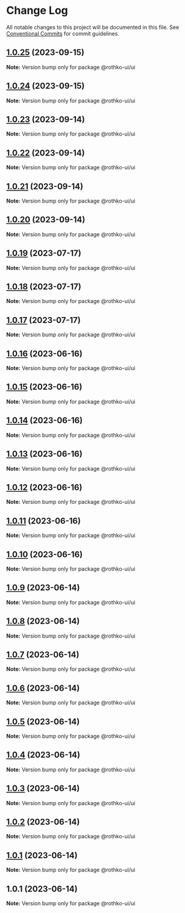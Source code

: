 # Change Log

All notable changes to this project will be documented in this file.
See [Conventional Commits](https://conventionalcommits.org) for commit guidelines.

## [1.0.25](https://github.com/rothko-ui/rothko-ui/compare/@rothko-ui/ui@1.0.24...@rothko-ui/ui@1.0.25) (2023-09-15)

**Note:** Version bump only for package @rothko-ui/ui





## [1.0.24](https://github.com/rothko-ui/rothko-ui/compare/@rothko-ui/ui@1.0.23...@rothko-ui/ui@1.0.24) (2023-09-15)

**Note:** Version bump only for package @rothko-ui/ui





## [1.0.23](https://github.com/rothko-ui/rothko-ui/compare/@rothko-ui/ui@1.0.22...@rothko-ui/ui@1.0.23) (2023-09-14)

**Note:** Version bump only for package @rothko-ui/ui





## [1.0.22](https://github.com/rothko-ui/rothko-ui/compare/@rothko-ui/ui@1.0.21...@rothko-ui/ui@1.0.22) (2023-09-14)

**Note:** Version bump only for package @rothko-ui/ui





## [1.0.21](https://github.com/rothko-ui/rothko-ui/compare/@rothko-ui/ui@1.0.20...@rothko-ui/ui@1.0.21) (2023-09-14)

**Note:** Version bump only for package @rothko-ui/ui





## [1.0.20](https://github.com/rothko-ui/rothko-ui/compare/@rothko-ui/ui@1.0.19...@rothko-ui/ui@1.0.20) (2023-09-14)

**Note:** Version bump only for package @rothko-ui/ui





## [1.0.19](https://github.com/rothko-ui/rothko-ui/compare/@rothko-ui/ui@1.0.18...@rothko-ui/ui@1.0.19) (2023-07-17)

**Note:** Version bump only for package @rothko-ui/ui

## [1.0.18](https://github.com/rothko-ui/rothko-ui/compare/@rothko-ui/ui@1.0.17...@rothko-ui/ui@1.0.18) (2023-07-17)

**Note:** Version bump only for package @rothko-ui/ui

## [1.0.17](https://github.com/rothko-ui/rothko-ui/compare/@rothko-ui/ui@1.0.16...@rothko-ui/ui@1.0.17) (2023-07-17)

**Note:** Version bump only for package @rothko-ui/ui

## [1.0.16](https://github.com/rothko-ui/rothko-ui/compare/@rothko-ui/ui@1.0.15...@rothko-ui/ui@1.0.16) (2023-06-16)

**Note:** Version bump only for package @rothko-ui/ui

## [1.0.15](https://github.com/rothko-ui/rothko-ui/compare/@rothko-ui/ui@1.0.14...@rothko-ui/ui@1.0.15) (2023-06-16)

**Note:** Version bump only for package @rothko-ui/ui

## [1.0.14](https://github.com/rothko-ui/rothko-ui/compare/@rothko-ui/ui@1.0.13...@rothko-ui/ui@1.0.14) (2023-06-16)

**Note:** Version bump only for package @rothko-ui/ui

## [1.0.13](https://github.com/rothko-ui/rothko-ui/compare/@rothko-ui/ui@1.0.12...@rothko-ui/ui@1.0.13) (2023-06-16)

**Note:** Version bump only for package @rothko-ui/ui

## [1.0.12](https://github.com/rothko-ui/rothko-ui/compare/@rothko-ui/ui@1.0.11...@rothko-ui/ui@1.0.12) (2023-06-16)

**Note:** Version bump only for package @rothko-ui/ui

## [1.0.11](https://github.com/rothko-ui/rothko-ui/compare/@rothko-ui/ui@1.0.10...@rothko-ui/ui@1.0.11) (2023-06-16)

**Note:** Version bump only for package @rothko-ui/ui

## [1.0.10](https://github.com/rothko-ui/rothko-ui/compare/@rothko-ui/ui@1.0.9...@rothko-ui/ui@1.0.10) (2023-06-16)

**Note:** Version bump only for package @rothko-ui/ui

## [1.0.9](https://github.com/rothko-ui/rothko-ui/compare/@rothko-ui/ui@1.0.8...@rothko-ui/ui@1.0.9) (2023-06-14)

**Note:** Version bump only for package @rothko-ui/ui

## [1.0.8](https://github.com/rothko-ui/rothko-ui/compare/@rothko-ui/ui@1.0.7...@rothko-ui/ui@1.0.8) (2023-06-14)

**Note:** Version bump only for package @rothko-ui/ui

## [1.0.7](https://github.com/rothko-ui/rothko-ui/compare/@rothko-ui/ui@1.0.6...@rothko-ui/ui@1.0.7) (2023-06-14)

**Note:** Version bump only for package @rothko-ui/ui

## [1.0.6](https://github.com/luxo-ai/rothko-ui/compare/@rothko-ui/ui@1.0.5...@rothko-ui/ui@1.0.6) (2023-06-14)

**Note:** Version bump only for package @rothko-ui/ui

## [1.0.5](https://github.com/luxo-ai/rothko-ui/compare/@rothko-ui/ui@1.0.4...@rothko-ui/ui@1.0.5) (2023-06-14)

**Note:** Version bump only for package @rothko-ui/ui

## [1.0.4](https://github.com/luxo-ai/rothko-ui/compare/@rothko-ui/ui@1.0.3...@rothko-ui/ui@1.0.4) (2023-06-14)

**Note:** Version bump only for package @rothko-ui/ui

## [1.0.3](https://github.com/luxo-ai/rothko-ui/compare/@rothko-ui/ui@1.0.2...@rothko-ui/ui@1.0.3) (2023-06-14)

**Note:** Version bump only for package @rothko-ui/ui

## [1.0.2](https://github.com/luxo-ai/rothko-ui/compare/@rothko-ui/ui@1.0.1...@rothko-ui/ui@1.0.2) (2023-06-14)

**Note:** Version bump only for package @rothko-ui/ui

## [1.0.1](https://github.com/luxo-ai/rothko-ui/compare/@rothko-ui/ui@1.0.1...@rothko-ui/ui@1.0.1) (2023-06-14)

**Note:** Version bump only for package @rothko-ui/ui

## 1.0.1 (2023-06-14)

**Note:** Version bump only for package @rothko-ui/ui
